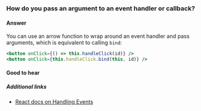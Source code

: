 ### How do you pass an argument to an event handler or callback?

#### Answer

You can use an arrow function to wrap around an event handler and pass arguments, which is equivalent to calling `bind`:

```jsx
<button onClick={() => this.handleClick(id)} />
<button onClick={this.handleClick.bind(this, id)} />
```

#### Good to hear

##### Additional links

* [React docs on Handling Events](https://reactjs.org/docs/handling-events.html)

<!-- tags: (react,javascript) -->

<!-- expertise: (1) -->
